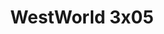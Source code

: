 ---
layout: episodios
title: "WestWorld 3x05"
url_serie_padre: 'westworld/temporada-3'
category: 'series'
capitulo: 'yes'
anio: '2020'
prev: 'capitulo-4'
proximo: 'capitulo-6'
sandbox: allow-same-origin allow-forms
idioma: 'Latino/Subtitulado'
calidad: 'Full HD'
reproductores_otros: ["https://gdriveplayer.me/embed2.php?link=2klVB3Ar2X%252BmHbBLQxLtYAm6ezbkfGUxxwNWRbBZaofyoW64h3UXCa0jt5nCI2Ngn%252FY79yHKgHe42ZIwfVlqcrM6XuA%252FPoP4N3vOJJZbPgfx%252F0oHTpcBEVbYgG%252FTaggP%252FcAPdkMK653uOh03HnefUZJHCCKIQqz%252FEuIavWVVE%252FYExmAQ6iYB5wH46iE8gc2gvrYv9QIDzVhHMOOBD14ipJ","Latino","https://gdriveplayer.me/embed2.php?link=0jLbMXmseNeGjeznAsA1Bg1hDo8bR96Ypy44VWYdttKOtIYMyl3LgEtVYLX3C2UNWbNDwrhGUHrHRxLuXn2jnqgu7Pa9vDqoDosWpTP5Yj5lZ62XzdAFkLFYdNdeOwMAcswHrO5WEl0%252Fe5u7ODG6rxwQciYs2iEL%252FiBCxm9lONrtMp536z9VHEAhpwSPTZrvRE3DWj9TjzrrS8%252FnGGQ8o%252B","Subtitulado"]
reproductores_fembed: ["https://feurl.com/v/lg-y5bnd4zn8nz8","Latino","https://feurl.com/v/xgw1lb5r035gdlq","Subtitulado"]
image_banner: 'https://res.cloudinary.com/imbriitneysam/image/upload/v1546716492/west-Banner-min.jpg'
reproductor: fembed
clasificacion: '+10'
tags:
- Ciencia-Ficcion
---